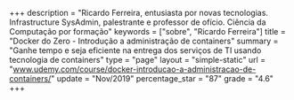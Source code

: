 +++
description = "Ricardo Ferreira, entusiasta por novas tecnologias. Infrastructure SysAdmin, palestrante e professor de ofício. Ciência da Computação por formação"
keywords = ["sobre", "Ricardo Ferreira"]
title = "Docker do Zero - Introdução a administração de containers"
summary = "Ganhe tempo e seja eficiente na entrega dos serviços de TI usando tecnologia de containers"
type = "page"
layout = "simple-static"
url = "www.udemy.com/course/docker-introducao-a-administracao-de-containers/"
update = "Nov/2019"
percentage_star = "87"
grade = "4.6"
+++

